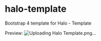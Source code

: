 # halo-template

Bootstrap 4 template for Halo - Template

Preview:
![Uploading Halo Template.png…]()
